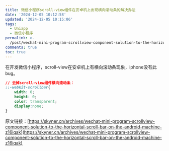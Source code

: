 ```yaml
---
title: 微信小程序scroll-view组件在安卓机上出现横向滚动条的解决办法
date: '2024-12-05 10:12:58'
updated: '2024-12-05 10:15:06'
tags:
  - Uniapp
  - 微信小程序
permalink: >-
  /post/wechat-mini-program-scrollview-component-solution-to-the-horizontal-scroll-bar-on-the-android-machine-z16iqak.html
comments: true
toc: true
---
```


在开发微信小程序，scroll-view在安卓机上有横向滚动条现象，iphone没有此bug。

```css
// 去掉scroll-view组件横向滚动条：
::-webkit-scrollbar{
    width: 0;
    height: 0;
    color: transparent;
    display:none;
}

```

原文链接：[https://skyner.cn/archives/wechat-mini-program-scrollview-component-solution-to-the-horizontal-scroll-bar-on-the-android-machine-z16iqak](https://skyner.cn/archives/wechat-mini-program-scrollview-component-solution-to-the-horizontal-scroll-bar-on-the-android-machine-z16iqak)

‍
